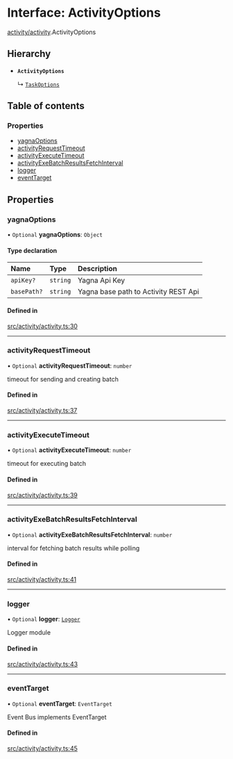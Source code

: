 # Interface: ActivityOptions

[activity/activity](../modules/activity_activity).ActivityOptions

## Hierarchy

- **`ActivityOptions`**

  ↳ [`TaskOptions`](task_service.TaskOptions)

## Table of contents

### Properties

- [yagnaOptions](activity_activity.ActivityOptions#yagnaoptions)
- [activityRequestTimeout](activity_activity.ActivityOptions#activityrequesttimeout)
- [activityExecuteTimeout](activity_activity.ActivityOptions#activityexecutetimeout)
- [activityExeBatchResultsFetchInterval](activity_activity.ActivityOptions#activityexebatchresultsfetchinterval)
- [logger](activity_activity.ActivityOptions#logger)
- [eventTarget](activity_activity.ActivityOptions#eventtarget)

## Properties

### yagnaOptions

• `Optional` **yagnaOptions**: `Object`

#### Type declaration

| Name | Type | Description |
| :------ | :------ | :------ |
| `apiKey?` | `string` | Yagna Api Key |
| `basePath?` | `string` | Yagna base path to Activity REST Api |

#### Defined in

[src/activity/activity.ts:30](https://github.com/golemfactory/golem-js/blob/f1546de/src/activity/activity.ts#L30)

___

### activityRequestTimeout

• `Optional` **activityRequestTimeout**: `number`

timeout for sending and creating batch

#### Defined in

[src/activity/activity.ts:37](https://github.com/golemfactory/golem-js/blob/f1546de/src/activity/activity.ts#L37)

___

### activityExecuteTimeout

• `Optional` **activityExecuteTimeout**: `number`

timeout for executing batch

#### Defined in

[src/activity/activity.ts:39](https://github.com/golemfactory/golem-js/blob/f1546de/src/activity/activity.ts#L39)

___

### activityExeBatchResultsFetchInterval

• `Optional` **activityExeBatchResultsFetchInterval**: `number`

interval for fetching batch results while polling

#### Defined in

[src/activity/activity.ts:41](https://github.com/golemfactory/golem-js/blob/f1546de/src/activity/activity.ts#L41)

___

### logger

• `Optional` **logger**: [`Logger`](utils_logger_logger.Logger)

Logger module

#### Defined in

[src/activity/activity.ts:43](https://github.com/golemfactory/golem-js/blob/f1546de/src/activity/activity.ts#L43)

___

### eventTarget

• `Optional` **eventTarget**: `EventTarget`

Event Bus implements EventTarget

#### Defined in

[src/activity/activity.ts:45](https://github.com/golemfactory/golem-js/blob/f1546de/src/activity/activity.ts#L45)
